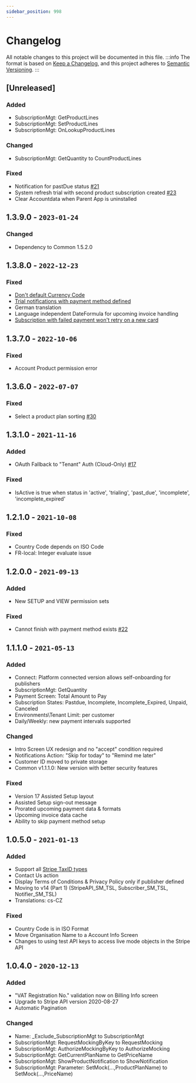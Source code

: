 ```yaml
---
sidebar_position: 998
---
```

# Changelog
All notable changes to this project will be documented in this file.
:::info
The format is based on [Keep a Changelog](https://keepachangelog.com/en/1.0.0/),
and this project adheres to [Semantic Versioning](https://semver.org/spec/v2.0.0.html).
:::
## [Unreleased]
### Added
- SubscriptionMgt: GetProductLines
- SubscriptionMgt: SetProductLines
- SubscriptionMgt: OnLookupProductLines
### Changed
- SubscriptionMgt: GetQuantity to CountProductLines
### Fixed
- Notification for pastDue status [#21](https://github.com/thetanz/smp-docs/issues/21)
- System refresh trial with second product subscription created [#23](https://github.com/thetanz/smp-docs/issues/23)
- Clear Accountdata when Parent App is uninstalled
## 1.3.9.0 - `2023-01-24`
### Changed
- Dependency to Common 1.5.2.0
## 1.3.8.0 - `2022-12-23`
### Fixed
- [Don't default Currency Code](https://feedback.365extensions.com/bc/p/dont-default-currency-code)
- [Trial notifications with payment method defined](https://365extensions.canny.io/bc/p/trial-notifications-with-payment-method-defined)
- German translation
- Language independent DateFormula for upcoming invoice handling
- [Subscription with failed payment won't retry on a new card](https://feedback.365extensions.com/bc/p/subscription-with-failed-payment-wont-retry-on-a-new-card)
## 1.3.7.0 - `2022-10-06`
### Fixed
- Account Product permission error
## 1.3.6.0 - `2022-07-07`
### Fixed
- Select a product plan sorting [#30](https://github.com/thetanz/smp-docs/issues/30)
## 1.3.1.0 - `2021-11-16`
### Added
- OAuth Fallback to "Tenant" Auth (Cloud-Only) [#17](https://github.com/thetanz/smp-docs/issues/17)
### Fixed
- IsActive is true when status in 'active', 'trialing', 'past_due', 'incomplete', 'incomplete_expired'
## 1.2.1.0 - `2021-10-08`
### Fixed
- Country Code depends on ISO Code
- FR-local: Integer evaluate issue
## 1.2.0.0 - `2021-09-13`
### Added
- New SETUP and VIEW permission sets
### Fixed
- Cannot finish with payment method exists [#22](https://github.com/thetanz/smp-docs/issues/22)
## 1.1.1.0 - `2021-05-13`
### Added
- Connect: Platform connected version allows self-onboarding for publishers
- SubscriptionMgt: GetQuantity
- Payment Screen: Total Amount to Pay
- Subscription States: Pastdue, Incomplete, Incomplete_Expired, Unpaid, Canceled
- Environments\Tenant Limit: per customer
- Daily/Weekly: new payment intervals supported 
### Changed
- Intro Screen UX redesign and no "accept" condition required
- Notifications Action: "Skip for today" to "Remind me later"
- Customer ID moved to private storage
- Common v1.1.1.0: New version with better security features
### Fixed
- Version 17 Assisted Setup layout
- Assisted Setup sign-out message
- Prorated upcoming payment data & formats 
- Upcoming invoice data cache
- Ability to skip payment method setup
## 1.0.5.0 - `2021-01-13`
### Added
- Support all [Stripe TaxID types](https://stripe.com/docs/billing/customer/tax-ids#supported-tax-id)
- Contact Us action
- Display Terms of Conditions & Privacy Policy only if publisher defined
- Moving to v14 (Part 1) (StripeAPI_SM_TSL, Subscriber_SM_TSL, Notifier_SM_TSL)
- Translations: cs-CZ
### Fixed
- Country Code is in ISO Format
- Move Organisation Name to a Account Info Screen
- Changes to using test API keys to access live mode objects in the Stripe API
## 1.0.4.0 - `2020-12-13`
### Added
- "VAT Registration No." validation now on Billing Info screen
- Upgrade to Stripe API version 2020-08-27
- Automatic Pagination
### Changed
- Name: _Exclude_SubscriptionMgt to SubscriptionMgt
- SubscriptionMgt: RequestMockingByKey to RequestMocking
- SubscriptionMgt: AuthorizeMockingByKey to AuthorizeMocking
- SubscriptionMgt: GetCurrentPlanName to GetPriceName
- SubscriptionMgt: ShowProductNotification to ShowNotification
- SubscriptionMgt: Parameter: SetMock(...,ProductPlanName) to SetMock(...,PriceName)
